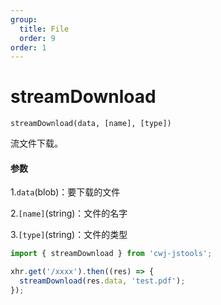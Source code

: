 ```yaml
---
group:
  title: File
  order: 9
order: 1
---
```


# streamDownload

`streamDownload(data, [name], [type])`

流文件下载。

#### 参数

1.`data`(blob)：要下载的文件

2.`[name]`(string)：文件的名字

3.`[type]`(string)：文件的类型

```jsx | pure
import { streamDownload } from 'cwj-jstools';

xhr.get('/xxxx').then((res) => {
  streamDownload(res.data, 'test.pdf');
});
```

